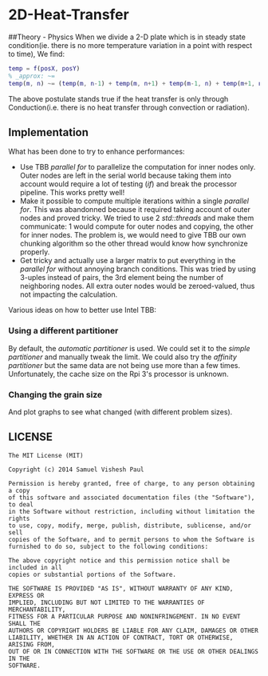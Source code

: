 2D-Heat-Transfer
================
##Theory - Physics
When we divide a 2-D plate which is in steady state condition(ie. there is no more temperature variation in a point with respect to time), We find:

```Matlab
temp = f(posX, posY)
% _approx: ~=
temp(m, n) ~= (temp(m, n-1) + temp(m, n+1) + temp(m-1, n) + temp(m+1, n)) / 4
```

The above postulate stands true if the heat transfer is only through Conduction(i.e. there is no heat transfer through convection or radiation).

Implementation
--------------

What has been done to try to enhance performances:
* Use TBB _parallel for_ to parallelize the computation
  for inner nodes only. Outer nodes are left in the serial
  world because taking them into account would require a lot of
  testing (_if_) and break the processor pipeline.
  This works pretty well!
* Make it possible to compute multiple iterations within a single
  _parallel for_. This was abandonned because it required taking
  account of outer nodes and proved tricky.
  We tried to use 2 _std::threads_ and make them communicate:
  1 would compute for outer nodes and copying, the other for
  inner nodes. The problem is, we would need to give TBB our own
  chunking algorithm so the other thread would know how synchronize
  properly.
* Get tricky and actually use a larger matrix to put everything
  in the _parallel for_ without annoying branch conditions.
  This was tried by using 3-uples instead of pairs, the 3rd element
  being the number of neighboring nodes. All extra outer nodes would
  be zeroed-valued, thus not impacting the calculation.

Various ideas on how to better use Intel TBB:

### Using a different partitioner

By default, the _automatic partitioner_ is used. We could set it to the
_simple partitioner_ and manually tweak the limit. We could also try
the _affinity partitioner_ but the same data are not being use more than
a few times. Unfortunately, the cache size on the Rpi 3's processor is
unknown.

### Changing the grain size

And plot graphs to see what changed (with different problem sizes).

LICENSE
-------

```license
The MIT License (MIT)

Copyright (c) 2014 Samuel Vishesh Paul

Permission is hereby granted, free of charge, to any person obtaining a copy
of this software and associated documentation files (the "Software"), to deal
in the Software without restriction, including without limitation the rights
to use, copy, modify, merge, publish, distribute, sublicense, and/or sell
copies of the Software, and to permit persons to whom the Software is
furnished to do so, subject to the following conditions:

The above copyright notice and this permission notice shall be included in all
copies or substantial portions of the Software.

THE SOFTWARE IS PROVIDED "AS IS", WITHOUT WARRANTY OF ANY KIND, EXPRESS OR
IMPLIED, INCLUDING BUT NOT LIMITED TO THE WARRANTIES OF MERCHANTABILITY,
FITNESS FOR A PARTICULAR PURPOSE AND NONINFRINGEMENT. IN NO EVENT SHALL THE
AUTHORS OR COPYRIGHT HOLDERS BE LIABLE FOR ANY CLAIM, DAMAGES OR OTHER
LIABILITY, WHETHER IN AN ACTION OF CONTRACT, TORT OR OTHERWISE, ARISING FROM,
OUT OF OR IN CONNECTION WITH THE SOFTWARE OR THE USE OR OTHER DEALINGS IN THE
SOFTWARE.
```
